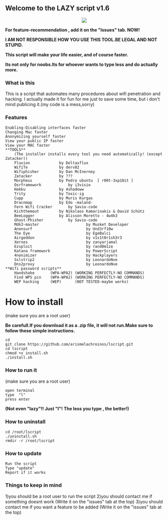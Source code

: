 ## Welcome to the LAZY script  v1.6
<p align="center">
<img src="http://i.imgur.com/0IcRkD0.png"/>
</p>

**For feature-recommendation , add it on the "Issues" tab. NOW!**

**I AM NOT RESPONSIBLE HOW YOU USE THIS TOOL.BE LEGAL AND NOT STUPID.**

**This script will make your life easier, and of course faster.**

**Its not only for noobs.Its for whoever wants to type less and do actually more.**

### What is this
This is a script that automates many procedures about wifi penetration and hacking.
I actually made it for fun for me just to save some time, but i don't mind publicing it.(my code is a mess,sorry)

### Features

	Enabling-Disabling interfaces faster
	Changing Mac faster
	Anonymizing yourself faster
	View your public IP faster
	View your MAC faster
	**TOOLS**
		(The installer installs every tool you need automatically! (except Zatacker))
		Fluxion				by Deltaxflux
		WifiTe				by derv82
		Wifiphisher			by Dan McInerney
		Zatacker			by ???
		Morpheus			by Pedro ubuntu  [ r00t-3xp10it ]
		Osrframework			by i3visio
		Hakku				by 4shadoww
		Trity				by Toxic-ig
		Cupp				by Muris Kurgas
		Dracnmap			by Edo -maland-
		Fern Wifi Cracker		by Savio-code
		Kichthemout			by Nikolaos Kamarinakis & David Schütz
		BeeLogger			by Alisson Moretto - 4w4k3
		Ghost-Phisher			by Savio-code
		Mdk3-master                     by Musket Developer
		Anonsurf                        by Und3rf10w
		The Eye                         by EgeBalci
		Airgeddon                       by v1s1t0r1sh3r3
		Xerxes                          by zanyarjamal
		Ezsploit                        by rand0m1ze
		Katana framework                by PowerScript
		4nonimizer                      by Hackplayers
		Sslstrip2                       by LeonardoNve
		Dns2proxy                       by LeonardoNve
	**Wifi password scripts**
		Handshake       (WPA-WPA2) (WORKING PERFECTLY-NO COMMANDS)
		Find WPS pin    (WPA-WPA2) (WORKING PERFECTLY-NO COMMANDS)
		WEP hacking     (WEP)      (NOT TESTED-maybe works)
		
# How to install
(make sure you are a root user)

**Be carefull.If you download it as a .zip file, it will not run.Make sure to follow these simple instructions.**

```
cd
git clone https://github.com/arismelachroinos/lscript.git
cd lscript
chmod +x install.sh
./install.sh
```

### How to run it

(make sure you are a root user)

```
open terminal
type  "l"
press enter
```
**(Not even "lazy"!! Just "l"! The less you type , the better!)**

### How to uninstall
``` 
cd /root/lscript
./uninstall.sh
rmdir -r /root/lscript 
```

### How to update
``` 
Run the script
Type "update"
Report if it works 
```

### Things to keep in mind
1)you should be a root user to run the script 
2)you should contact me if something doesnt work (Write it on the "issues" tab at the top)
3)you should contact me if you want a feature to be added (Write it on the "issues" tab at the top)
